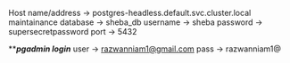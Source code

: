 Host name/address -> postgres-headless.default.svc.cluster.local
maintainance database -> sheba_db
username -> sheba
password -> supersecretpassword
port -> 5432

*********pgadmin login*******
user -> razwanniam1@gmail.com
pass -> razwanniam1@